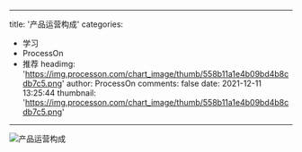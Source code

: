 
---
title: '产品运营构成'
categories: 
 - 学习
 - ProcessOn
 - 推荐
headimg: 'https://img.processon.com/chart_image/thumb/558b11a1e4b09bd4b8cdb7c5.png'
author: ProcessOn
comments: false
date: 2021-12-11 13:25:44
thumbnail: 'https://img.processon.com/chart_image/thumb/558b11a1e4b09bd4b8cdb7c5.png'
---

<div>   
<img class="thumb" alt="产品运营构成" src="https://img.processon.com/chart_image/thumb/558b11a1e4b09bd4b8cdb7c5.png" referrerpolicy="no-referrer">
<p></p>  
</div>
            